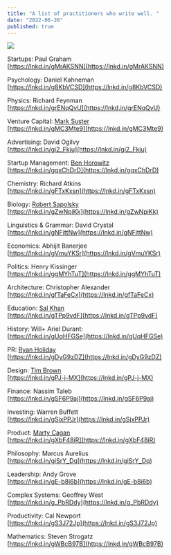 ```yaml
---
title: "A list of practitioners who write well. "
date: "2022-06-26"
published: true
---
```


![](https://substackcdn.com/image/fetch/f_auto,q_auto:good,fl_progressive:steep/https%3A%2F%2Fbucketeer-e05bbc84-baa3-437e-9518-adb32be77984.s3.amazonaws.com%2Fpublic%2Fimages%2F2008ba1e-46d5-43cd-9857-8bc5e3658e3e_800x800.jpeg)

Startups: Paul Graham  
[https://lnkd.in/gMrAKSNN](https://lnkd.in/gMrAKSNN)

Psychology: Daniel Kahneman  
[https://lnkd.in/g8KbVCSD](https://lnkd.in/g8KbVCSD)

Physics: Richard Feynman  
[https://lnkd.in/grENqQvU](https://lnkd.in/grENqQvU)

Venture Capital: [Mark Suster](https://www.linkedin.com/in/ACoAAAAB_QcBEaLpoBi5mCEgzqmLqCa4oriKVIE)  
[https://lnkd.in/gMC3Mte9](https://lnkd.in/gMC3Mte9)

Advertising: David Ogilvy  
[https://lnkd.in/gi2_Fkju](https://lnkd.in/gi2_Fkju)

Startup Management: [Ben Horowitz](https://www.linkedin.com/in/ACoAAAACfKwBC5L3X5NyUJWcwgLZ0jgjhufhvyg)  
[https://lnkd.in/gqxChDrD](https://lnkd.in/gqxChDrD)

Chemistry: Richard Atkins  
[https://lnkd.in/gFTxKxsn](https://lnkd.in/gFTxKxsn)

Biology: [Robert Sapolsky](https://www.linkedin.com/in/ACoAAAHTur0B7L2F-pcePZCSREzccf5JIoNkXKc)  
[https://lnkd.in/gZwNpiKk](https://lnkd.in/gZwNpiKk)

Linguistics & Grammar: David Crystal  
[https://lnkd.in/gNFittNw](https://lnkd.in/gNFittNw)

Economics: Abhijit Banerjee  
[https://lnkd.in/gVmuYKSr](https://lnkd.in/gVmuYKSr)

Politics: Henry Kissinger  
[https://lnkd.in/ggMYhTuT](https://lnkd.in/ggMYhTuT)

Architecture: Christopher Alexander  
[https://lnkd.in/gfTaFeCx](https://lnkd.in/gfTaFeCx)

Education: [Sal Khan](https://www.linkedin.com/in/ACoAAAAG7n0BqIWxwKBc4aC0Io6sFM1Rzg3vONI)  
[https://lnkd.in/gTPp9vdF](https://lnkd.in/gTPp9vdF)

History: Will+ Ariel Durant:  
[https://lnkd.in/gUqHFGSe](https://lnkd.in/gUqHFGSe)

PR: [Ryan Holiday](https://www.linkedin.com/in/ACoAAACNRFsBCJ2G_A7YlYkQp3M8OXCV1fKyp98)  
[https://lnkd.in/gDyG9zDZ](https://lnkd.in/gDyG9zDZ)

Design: [Tim Brown](https://www.linkedin.com/in/ACoAAAClcO0B4vYgVsu9ZRDG8RLV2uYlKfbrHXc)  
[https://lnkd.in/gPJ-j-MX](https://lnkd.in/gPJ-j-MX)

Finance: Nassim Taleb  
[https://lnkd.in/gSF6P9aj](https://lnkd.in/gSF6P9aj)

Investing: Warren Buffett  
[https://lnkd.in/gSjxPPJr](https://lnkd.in/gSjxPPJr)

Product: [Marty Cagan](https://www.linkedin.com/in/ACoAAAAAjycBVwSf0tRMLhZIJgQhgC8WlvNo9g8)  
[https://lnkd.in/gXbF48iR](https://lnkd.in/gXbF48iR)

Philosophy: Marcus Aurelius  
[https://lnkd.in/giSrY_Dq](https://lnkd.in/giSrY_Dq)

Leadership: Andy Grove  
[https://lnkd.in/gE-b8i6b](https://lnkd.in/gE-b8i6b)

Complex Systems: Geoffrey West  
[https://lnkd.in/g_PbRDdy](https://lnkd.in/g_PbRDdy)

Productivity: Cal Newport  
[https://lnkd.in/gS3J72Jp](https://lnkd.in/gS3J72Jp)

Mathematics: Steven Strogatz  
[https://lnkd.in/gWBcB97B](https://lnkd.in/gWBcB97B)

